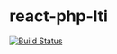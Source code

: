 # react-php-lti
[![Build Status](https://travis-ci.org/UQ-UQx/react-php-lti.svg?branch=master)](https://travis-ci.org/UQ-UQx/react-php-lti)